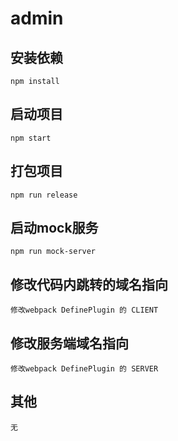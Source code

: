 # admin

## 安装依赖
```
npm install
```

## 启动项目
```
npm start
```

## 打包项目
```
npm run release
```

## 启动mock服务
```
npm run mock-server
```

## 修改代码内跳转的域名指向
```
修改webpack DefinePlugin 的 CLIENT
```

## 修改服务端域名指向
```
修改webpack DefinePlugin 的 SERVER
```

## 其他
```
无
```
